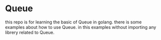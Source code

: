 # Queue

this repo is for learning the basic of Queue in golang.
there is some examples about how to use Queue.
in this examples without importing any librery related to Queue.